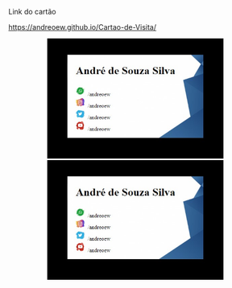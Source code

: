 Link do cartão

https://andreoew.github.io/Cartao-de-Visita/

<p align="center">
  <img src="cartao.jpg" width="350" title="Cartao">
  <img src="cartao.jpg" width="350" alt="accessibility text">
</p>